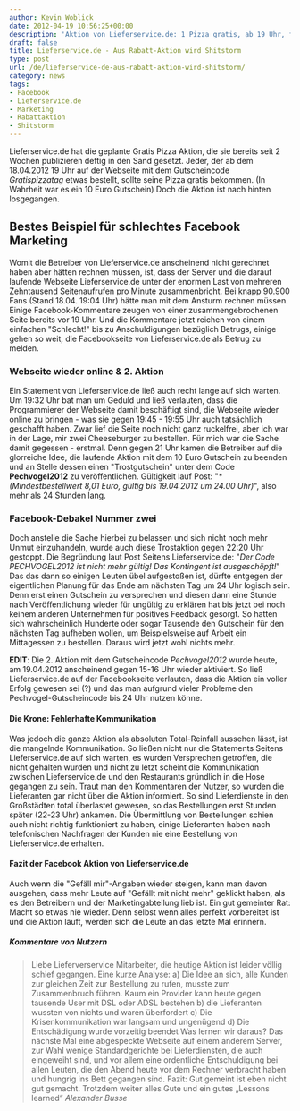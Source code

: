 ```yaml
---
author: Kevin Woblick
date: 2012-04-19 10:56:25+00:00
description: 'Aktion von Lieferservice.de: 1 Pizza gratis, ab 19 Uhr, für alle. Hat nicht gut geklappt, auf Facebook gab''s einen Shirtstorm. Die ganze Geschichte hier.'
draft: false
title: Lieferservice.de - Aus Rabatt-Aktion wird Shitstorm
type: post
url: /de/lieferservice-de-aus-rabatt-aktion-wird-shitstorm/
category: news
tags:
- Facebook
- Lieferservice.de
- Marketing
- Rabattaktion
- Shitstorm
---
```


Lieferservice.de hat die geplante Gratis Pizza Aktion, die sie bereits seit 2 Wochen publizieren deftig in den Sand gesetzt. Jeder, der ab dem 18.04.2012 19 Uhr auf der Webseite mit dem Gutscheincode _Gratispizzatag_ etwas bestellt, sollte seine Pizza gratis bekommen. (In Wahrheit war es ein 10 Euro Gutschein) Doch die Aktion ist nach hinten losgegangen.


## Bestes Beispiel für schlechtes Facebook Marketing

Womit die Betreiber von Lieferservice.de anscheinend nicht gerechnet haben aber hätten rechnen müssen, ist, dass der Server und die darauf laufende Webseite Lieferservice.de unter der enormen Last von mehreren Zehntausend Seitenaufrufen pro Minute zusammenbricht. Bei knapp 90.900 Fans (Stand 18.04. 19:04 Uhr) hätte man mit dem Ansturm rechnen müssen. Einige Facebook-Kommentare zeugen von einer zusammengebrochenen Seite bereits vor 19 Uhr. Und die Kommentare jetzt reichen von einem einfachen "Schlecht!" bis zu Anschuldigungen bezüglich Betrugs, einige gehen so weit, die Facebookseite von Lieferservice.de als Betrug zu melden.


### Webseite wieder online & 2. Aktion


Ein Statement von Lieferserivice.de ließ auch recht lange auf sich warten. Um 19:32 Uhr bat man um Geduld und ließ verlauten, dass die Programmierer der Webseite damit beschäftigt sind, die Webseite wieder online zu bringen - was sie gegen 19:45 - 19:55 Uhr auch tatsächlich geschafft haben. Zwar lief die Seite noch nicht ganz ruckelfrei, aber ich war in der Lage, mir zwei Cheeseburger zu bestellen. Für mich war die Sache damit gegessen - erstmal. Denn gegen 21 Uhr kamen die Betreiber auf die glorreiche Idee, die laufende Aktion mit dem 10 Euro Gutschein zu beenden und an Stelle dessen einen "Trostgutschein" unter dem Code **Pechvogel2012** zu veröffentlichen. Gültigkeit lauf Post: "_*(Mindestbestellwert 8,01 Euro, gültig bis 19.04.2012 um 24.00 Uhr)_", also mehr als 24 Stunden lang.


### Facebook-Debakel Nummer zwei

Doch anstelle die Sache hierbei zu belassen und sich nicht noch mehr Unmut einzuhandeln, wurde auch diese Trostaktion gegen 22:20 Uhr gestoppt. Die Begründung laut Post Seitens Lieferservice.de: "_Der Code PECHVOGEL2012 ist nicht mehr gültig! Das Kontingent ist ausgeschöpft!_"
Das das dann so einigen Leuten übel aufgestoßen ist, dürfte entgegen der eigentlichen Planung für das Ende am nächsten Tag um 24 Uhr logisch sein. Denn erst einen Gutschein zu versprechen und diesen dann eine Stunde nach Veröffentlichung wieder für ungültig zu erklären hat bis jetzt bei noch keinem anderen Unternehmen für positives Feedback gesorgt.
So hatten sich wahrscheinlich Hunderte oder sogar Tausende den Gutschein für den nächsten Tag aufheben wollen, um Beispielsweise auf Arbeit ein Mittagessen zu bestellen. Daraus wird jetzt wohl nichts mehr.

**EDIT**: Die 2. Aktion mit dem Gutscheincode _Pechvogel2012_ wurde heute, am 19.04.2012 anscheinend gegen 15-16 Uhr wieder aktiviert. So ließ Lieferservice.de auf der Facebookseite verlauten, dass die Aktion ein voller Erfolg gewesen sei (?) und das man aufgrund vieler Probleme den Pechvogel-Gutscheincode bis 24 Uhr nutzen könne.


#### Die Krone: Fehlerhafte Kommunikation

Was jedoch die ganze Aktion als absoluten Total-Reinfall aussehen lässt, ist die mangelnde Kommunikation. So ließen nicht nur die Statements Seitens Lieferservice.de auf sich warten, es wurden Versprechen getroffen, die nicht gehalten wurden und nicht zu letzt scheint die Kommunikation zwischen Lieferservice.de und den Restaurants gründlich in die Hose gegangen zu sein. Traut man den Kommentaren der Nutzer, so wurden die Lieferanten gar nicht über die Aktion informiert. So sind Lieferdienste in den Großstädten total überlastet gewesen, so das Bestellungen erst Stunden später (22-23 Uhr) ankamen. Die Übermittlung von Bestellungen schien auch nicht richtig funktioniert zu haben, einige Lieferanten haben nach telefonischen Nachfragen der Kunden nie eine Bestellung von Lieferservice.de erhalten.


#### Fazit der Facebook Aktion von Lieferservice.de

Auch wenn die "Gefäll mir"-Angaben wieder steigen, kann man davon ausgehen, dass mehr Leute auf "Gefällt mit nicht mehr" geklickt haben, als es den Betreibern und der Marketingabteilung lieb ist. Ein gut gemeinter Rat: Macht so etwas nie wieder. Denn selbst wenn alles perfekt vorbereitet ist und die Aktion läuft, werden sich die Leute an das letzte Mal erinnern.


##### Kommentare von Nutzern

> Liebe Lieferverservice Mitarbeiter,
die heutige Aktion ist leider völlig schief gegangen. Eine kurze Analyse:
    a) Die Idee an sich, alle Kunden zur gleichen Zeit zur Bestellung zu rufen, musste zum Zusammenbruch führen. Kaum ein Provider kann heute gegen tausende User mit DSL oder ADSL bestehen
    b) die Lieferanten wussten von nichts und waren überfordert
    c) Die Krisenkommunikation war langsam und ungenügend
    d) Die Entschädigung wurde vorzeitig beendet
Was lernen wir daraus? Das nächste Mal eine abgespeckte Webseite auf einem anderem Server, zur Wahl wenige Standardgerichte bei Lieferdiensten, die auch eingeweiht sind, und vor allem eine ordentliche Entschuldigung bei allen Leuten, die den Abend heute vor dem Rechner verbracht haben und hungrig ins Bett gegangen sind.
Fazit: Gut gemeint ist eben nicht gut gemacht.
Trotzdem weiter alles Gute und ein gutes „Lessons learned“
_Alexander Busse_
